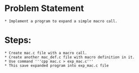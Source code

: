 # Problem Statement
	* Implement a program to expand a simple macro call.

# Steps:
	* Create mac.c file with a macro call.
	* Create another mac_def.c file with macro definition in it.
	* Use command '''cpp mac.c > exp_mac.c'''
	* This save expanded program into exp_mac.c file
